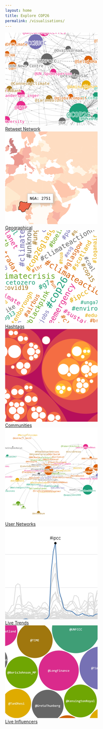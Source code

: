 ```yaml
---
layout: home
title: Explore COP26
permalink: /visualisations/
---
```


<div class="flexi flexi-7">
<div class="center"><a href="/"                                ><img src="/assets/img/network_viz.png">  <br/>Retweet Network</a></div>
<div class="center"><a href="/visualisation/geographical"      ><img src="/assets/img/geography_viz.png"><br/>Geographical</a></div>
<div class="center"><a href="/visualisation/hashtags"          ><img src="/assets/img/hashtag_viz.png">  <br/>Hashtags</a></div>
<div class="center"><a href="/visualisation/communities"       ><img src="/assets/img/community_viz.png"><br/>Communities</a></div>
<div class="center"><a href="/visualisation/communities_search"><img src="/assets/img/ego_viz.png">      <br/>User Networks</a></div>
<div class="center"><a href="/visualisation/trends"            ><img src="/assets/img/trends_viz.png">   <br/>Live Trends</a></div>
<div class="center"><a href="/visualisation/influencers"       ><img src="/assets/img/influencer_fig_cropped.png">   <br/>Live Influencers</a></div>
</div>
